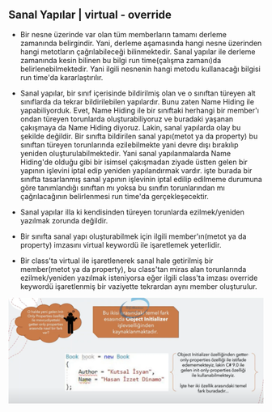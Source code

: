 
## Sanal Yapılar | virtual - override

* Bir nesne üzerinde var olan tüm memberların tamamı derleme zamanında belirgindir. Yani, derleme aşamasında hangi nesne üzerinden hangi metotların çağrılabileceği
bilinmektedir. Sanal yapılar ile derleme zamanında kesin bilinen bu bilgi run time(çalışma zamanı)da belirlenebilmektedir. Yani ilgili nesnenin hangi metodu
kullanacağı bilgisi run time'da kararlaştırılır.

* Sanal yapılar, bir sınıf içerisinde bildirilmiş olan ve o sınıftan türeyen alt sınıflarda da tekrar bildirilebilen yapılardır. Bunu
zaten Name Hiding ile yapabiliyorduk. Evet, Name Hiding ile bir sınıftaki herhangi bir member'ı ondan türeyen torunlarda
oluşturabiliyoruz ve buradaki yaşanan çakışmaya da Name Hiding diyoruz. Lakin, sanal yapılarda olay bu şekilde değildir. Bir
sınıfta bildirilen sanal yapı(metot ya da property) bu sınıftan türeyen torunlarında ezilebilmekte yani devre dışı bırakılıp
yeniden oluşturulabilmektedir. Yani sanal yapılanmalarda Name Hiding'de olduğu gibi bir isimsel çakışmadan
ziyade üstten gelen bir yapının işlevini iptal edip yeniden yapılandırmak vardır. işte burada bir sınıfta
tasarlanmış sanal yapının işlevinin iptal edilip edilmeme durumuna göre tanımlandığı sınıftan mı yoksa bu sınıfın
torunlarından mı çağrılacağının belirlenmesi run time'da gerçekleşecektir.

* Sanal yapılar illa ki kendisinden türeyen torunlarda ezilmek/yeniden yazılmak zorunda değildir.

* Bir sınıfta sanal yapı oluşturabilmek için ilgili member'ın(metot ya da property) imzasını virtual keywordü ile işaretlemek yeterlidir.

* Bir class'ta virtual ile işaretlenerek sanal hale getirilmiş bir
member(metot ya da property), bu class'tan miras alan
torunlarında ezilmek/yeniden yazılmak isteniyorsa eğer ilgili
class'ta imzası override keywordü işaretlenmiş bir vaziyette
tekrardan aynı member oluşturulur.

![Alternatif Metin](Assets/Screenshot3.png)


